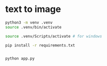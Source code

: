 # text to image

```bash
python3 -m venv .venv
source .venv/bin/activate

source .venv/Scripts/activate # for windows

pip install -r requirements.txt


python app.py
```